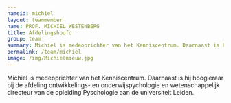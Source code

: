 ```yaml
---
nameid: michiel
layout: teammember
name: PROF. MICHIEL WESTENBERG
title: Afdelingshoofd
group: team
summary: Michiel is medeoprichter van het Kenniscentrum. Daarnaast is hij hoogleraar bij de afdeling ontwikkelings- en onderwijspychologie en wetenschappelijk directeur van de opleiding Pyschologie aan de universiteit Leiden.
permalink: /team/michiel
image: /img/Michielnieuw.jpg
---
```


Michiel is medeoprichter van het Kenniscentrum. Daarnaast is hij hoogleraar bij de afdeling ontwikkelings- en onderwijspychologie en wetenschappelijk directeur van de opleiding Pyschologie aan de universiteit Leiden.
